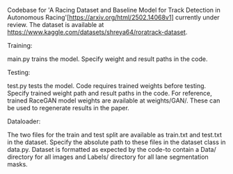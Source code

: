 Codebase for 'A Racing Dataset and Baseline Model for Track Detection in Autonomous Racing'[https://arxiv.org/html/2502.14068v1] currently under review. The dataset is available at https://www.kaggle.com/datasets/shreya64/roratrack-dataset.

Training:

main.py trains the model. Specify weight and result paths in the code. 

Testing:

test.py tests the model. Code requires trained weights before testing. Specify trained weight path and result paths in the code. For reference, trained RaceGAN model weights are available at weights/GAN/. These can be used to regenerate results in the paper. 

Dataloader:

The two files for the train and test split are available as train.txt and test.txt in the dataset. Specify the absolute path to these files in the dataset class in data.py. Dataset is formatted as expected by the code-to contain a Data/ directory for all images and Labels/ directory for all lane segmentation masks. 